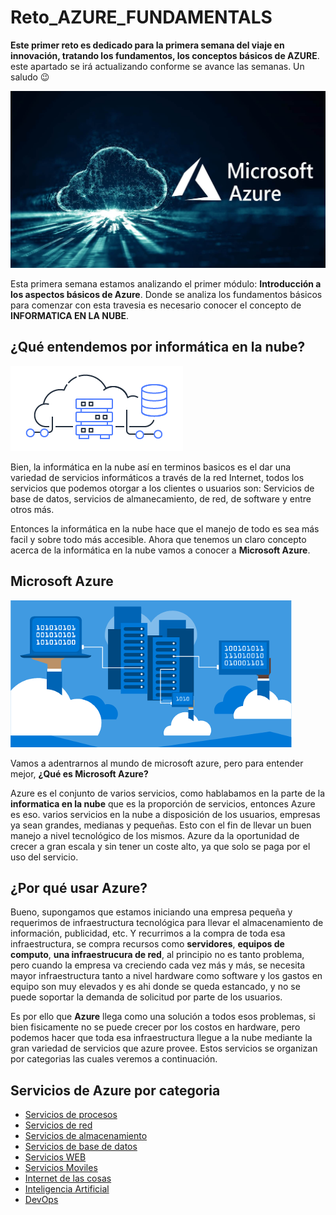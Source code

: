 # Reto_AZURE_FUNDAMENTALS
**Este primer reto es dedicado para la primera semana del viaje en innovación, tratando los fundamentos, los conceptos básicos de AZURE**.
este apartado se irá actualizando conforme se avance las semanas. Un saludo 😉

![Logo_azure](/imagenes/cloud-computing-azure-00.jpg)

Esta primera semana estamos analizando el primer módulo: **Introducción a los aspectos básicos de Azure**. Donde se analiza los fundamentos básicos
para comenzar con esta travesia es necesario conocer el concepto de **INFORMATICA EN LA NUBE**.

## ¿Qué entendemos por informática en la nube?

![Logo_azure](/imagenes/descarga.png)

Bien, la informática en la nube así en terminos basicos es el dar una variedad de servicios informáticos a través de la red Internet, todos los servicios 
que podemos otorgar a los clientes o usuarios son: Servicios de base de datos, servicios de almanecamiento, de red, de software y entre otros más.

Entonces la informática en la nube hace que el manejo de todo es sea más facil y sobre todo más accesible. Ahora que tenemos un claro concepto acerca de la informática
en la nube vamos a conocer a **Microsoft Azure**.


## Microsoft Azure

![Logo_azures](/imagenes/curso_capacitacion.png)

Vamos a adentrarnos al mundo de microsoft azure, pero para entender mejor, **¿Qué es Microsoft Azure?**

Azure es el conjunto de varios servicios, como hablabamos en la parte de la **informatica en la nube** que es la proporción de servicios, entonces Azure es eso.
varios servicios en la nube a disposición de los usuarios, empresas ya sean grandes, medianas y pequeñas. Esto con el fin de llevar un buen manejo a nivel tecnológico de los mismos.
Azure da la oportunidad de crecer a gran escala y sin tener un coste alto, ya que solo se paga por el uso del servicio. 

## ¿Por qué usar Azure?

Bueno, supongamos que estamos iniciando una empresa pequeña y requerimos de infraestructura tecnológica para llevar el almacenamiento de información, publicidad, etc. 
Y recurrimos a la compra de toda esa infraestructura, se compra recursos como **servidores**, **equipos de computo**, **una infraestrucura de red**,
al principio no es tanto problema, pero cuando la empresa va creciendo cada vez más y más, se necesita mayor infraestructura tanto a nivel hardware como software y los gastos 
en equipo son muy elevados y es ahi donde se queda estancado, y no se puede soportar la demanda de solicitud por parte de los usuarios.

Es por ello que **Azure** llega como una solución a todos esos problemas, si bien fisicamente no se puede crecer por los costos en hardware, pero podemos hacer que toda esa infraestructura llegue a la nube mediante la gran variedad de servicios que azure provee. Estos servicios se organizan por categorias las cuales veremos a continuación.

## Servicios de Azure  por categoria

- [Servicios de procesos]()
- [Servicios de red]()
- [Servicios de almacenamiento]()
- [Servicios de base de datos]()
- [Servicios WEB]()
- [Servicios Moviles]()
- [Internet de las cosas]()
- [Inteligencia Artificial]()
- [DevOps]()






